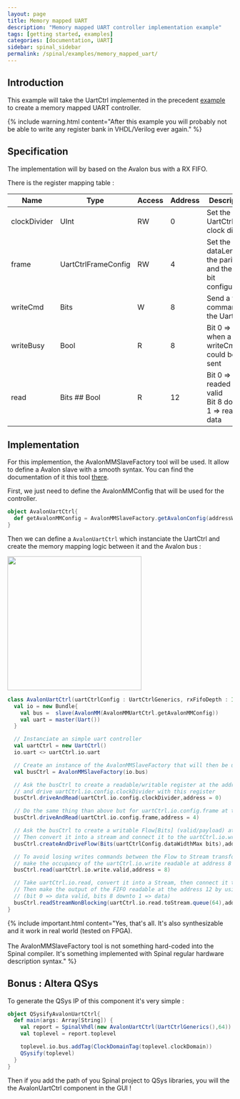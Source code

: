 ```yaml
---
layout: page
title: Memory mapped UART
description: "Memory mapped UART controller implementation example"
tags: [getting started, examples]
categories: [documentation, UART]
sidebar: spinal_sidebar
permalink: /spinal/examples/memory_mapped_uart/
---
```


## Introduction
This example will take the UartCtrl implemented in the precedent [example](/SpinalDoc/spinal/examples/uart/) to create a memory mapped UART controller.

{% include warning.html content="After this example you will probably not be able to write any register bank in VHDL/Verilog ever again." %}

## Specification
The implementation will by based on the Avalon bus with a RX FIFO.

There is the register mapping table :

| Name | Type | Access | Address | Description |
| ------- | ---- | --- | --- | --- |
| clockDivider | UInt | RW | 0 | Set the UartCtrl clock divider |
| frame | UartCtrlFrameConfig | RW  | 4 | Set the dataLength, the parity and the stop bit configuration |
| writeCmd | Bits | W | 8 | Send a write command to the UartCtrl  |
| writeBusy | Bool | R | 8 | Bit 0 => zero when a new writeCmd could be sent |
| read | Bits ## Bool | R | 12 | Bit 0 => readed data valid <br> Bit 8 downto 1 => readed data |

## Implementation
For this implemention, the AvalonMMSlaveFactory tool will be used. It allow to define a Avalon slave with a smooth syntax. You can find the documentation of it this tool [there](/SpinalDoc/spinal/lib/bus_slave_factory/).

First, we just need to define the AvalonMMConfig that will be used for the controller.

```scala
object AvalonUartCtrl{
  def getAvalonMMConfig = AvalonMMSlaveFactory.getAvalonConfig(addressWidth = 4, dataWidth = 32)
}
```

Then we can define a `AvalonUartCtrl` which instanciate the UartCtrl and create the memory mapping logic between it and the Avalon bus :

<img src="https://cdn.rawgit.com/SpinalHDL/SpinalDoc/cacb6e086ff635ca93def01e31aee2da582d991a/asset/picture/memory_mapped_uart.svg"  align="middle" width="300">

```scala
class AvalonUartCtrl(uartCtrlConfig : UartCtrlGenerics, rxFifoDepth : Int) extends Component{
  val io = new Bundle{
    val bus =  slave(AvalonMM(AvalonMMUartCtrl.getAvalonMMConfig))
    val uart = master(Uart())
  }

  // Instanciate an simple uart controller
  val uartCtrl = new UartCtrl()
  io.uart <> uartCtrl.io.uart

  // Create an instance of the AvalonMMSlaveFactory that will then be used as a slave factory drived by io.bus
  val busCtrl = AvalonMMSlaveFactory(io.bus)

  // Ask the busCtrl to create a readable/writable register at the address 0
  // and drive uartCtrl.io.config.clockDivider with this register
  busCtrl.driveAndRead(uartCtrl.io.config.clockDivider,address = 0)

  // Do the same thing than above but for uartCtrl.io.config.frame at the address 4
  busCtrl.driveAndRead(uartCtrl.io.config.frame,address = 4)

  // Ask the busCtrl to create a writable Flow[Bits] (valid/payload) at the address 8.
  // Then convert it into a stream and connect it to the uartCtrl.io.write by using an register stage (>->)
  busCtrl.createAndDriveFlow(Bits(uartCtrlConfig.dataWidthMax bits),address = 8).toStream >-> uartCtrl.io.write

  // To avoid losing writes commands between the Flow to Stream transformation just above,
  // make the occupancy of the uartCtrl.io.write readable at address 8
  busCtrl.read(uartCtrl.io.write.valid,address = 8)

  // Take uartCtrl.io.read, convert it into a Stream, then connect it to the input of a FIFO of 64 elements
  // Then make the output of the FIFO readable at the address 12 by using a non blocking protocol
  // (bit 0 => data valid, bits 8 downto 1 => data)
  busCtrl.readStreamNonBlocking(uartCtrl.io.read.toStream.queue(64),address = 12)
}
```

{% include important.html content="Yes, that's all. It's also synthesizable and it work in real world (tested on FPGA).<br><br> The AvalonMMSlaveFactory tool is not something hard-coded into the Spinal compiler. It's something implemented with Spinal regular hardware description syntax." %}

## Bonus : Altera QSys
To generate the QSys IP of this component it's very simple :

```scala
object QSysifyAvalonUartCtrl{
  def main(args: Array[String]) {
    val report = SpinalVhdl(new AvalonUartCtrl(UartCtrlGenerics(),64))
    val toplevel = report.toplevel

    toplevel.io.bus.addTag(ClockDomainTag(toplevel.clockDomain))
    QSysify(toplevel)
  }
}
```

Then if you add the path of you Spinal project to QSys libraries, you will the the AvalonUartCtrl component in the GUI !
